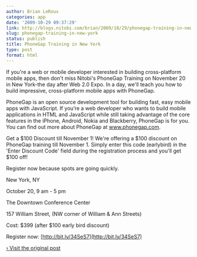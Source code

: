 ```yaml
---
author: Brian LeRoux
categories: app
date: '2009-10-29 09:37:29'
link: http://blogs.nitobi.com/brian/2009/10/29/phonegap-training-in-new-york/
slug: phonegap-training-in-new-york
status: publish
title: PhoneGap Training in New York
type: post
format: html
---
```


If you're a web or mobile developer interested in building cross-platform mobile apps, then don't miss Nitobi's PhoneGap Training on November 20 in New York-the day after Web 2.0 Expo. In a day, we'll teach you how to build impressive, cross-platform mobile apps with PhoneGap.

PhoneGap is an open source development tool for building fast, easy mobile apps with JavaScript. If you’re a web developer who wants to build mobile applications in HTML and JavaScript while still taking advantage of the core features in the iPhone, Android, Nokia and Blackberry, PhoneGap is for you. You can find out more about PhoneGap at www.phonegap.com.

Get a $100 Discount till November 1! We're offering a $100 discount on PhoneGap training till November 1. Simply enter this code (earlybird) in the 'Enter Discount Code' field during the registration process and you'll get $100 off!

Register now because spots are going quickly.

New York, NY

October 20, 9 am - 5 pm

The Downtown Conference Center

157 William Street, (NW corner of William & Ann Streets)

Cost: $399 (after $100 early bird discount)

Register now: [http://bit.ly/34SeS7](http://bit.ly/34SeS7)

[› Visit the original post](http://blogs.nitobi.com/brian/2009/10/29/phonegap-training-in-new-york/)
